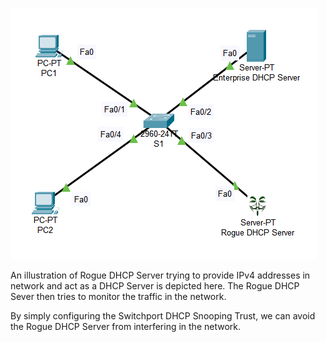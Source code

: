![](DHCPSnoop.png)

An illustration of Rogue DHCP Server trying to provide IPv4 addresses in network and act as a DHCP Server is depicted here. The Rogue DHCP Sever then tries to monitor the traffic in the network.

By simply configuring the Switchport DHCP Snooping Trust, we can avoid the Rogue DHCP Server from interfering in the network.
